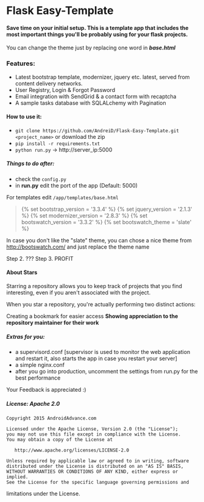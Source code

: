 Flask Easy-Template
========================


#### Save time on your initial setup. This is a template app that includes the most important things you'll be probably using for your flask projects.


You can change the theme just by replacing one word in ***base.html*** 


### Features:

- Latest bootstrap template, modernizer, jquery etc. latest, served from content delivery networks.
- User Registry, Login & Forgot Password
- Email integration with SendGrid & a contact form with recaptcha
- A sample tasks database with SQLALchemy with Pagination


#### How to use it:

- `git clone https://github.com/AndreiD/Flask-Easy-Template.git <project_name>` or download the zip
- `pip install -r requirements.txt`
- `python run.py` -> http://server_ip:5000

##### Things to do after:

- check the `config.py`
- in **run.py** edit the port of the app (Default: 5000)


For templates edit `/app/templates/base.html`

> <!DOCTYPE html>
> {% set bootstrap_version = '3.3.4' %}
> {% set jquery_version = '2.1.3' %}
> {% set modernizer_version = '2.8.3' %}
> {% set bootswatch_version = '3.3.2' %}
> {% set bootswatch_theme = 'slate' %}


In case you don't like the "slate" theme, you can chose a nice theme from http://bootswatch.com/ and just replace the theme name

Step 2. ???
Step 3. PROFIT

#### About Stars

Starring a repository allows you to keep track of projects that you find interesting, even if you aren't associated with the project.

When you star a repository, you're actually performing two distinct actions:

Creating a bookmark for easier access
**Showing appreciation to the repository maintainer for their work**

##### Extras for you:

- a supervisord.conf [supervisor is used to monitor the web application and restart it, also starts the app in case you restart your server]
- a simple nginx.conf
- after you go into production, uncomment the settings from run.py for the best performance

Your Feedback is appreciated :)


##### License: Apache 2.0

~~~~
Copyright 2015 AndroidAdvance.com

Licensed under the Apache License, Version 2.0 (the "License");
you may not use this file except in compliance with the License.
You may obtain a copy of the License at

   http://www.apache.org/licenses/LICENSE-2.0

Unless required by applicable law or agreed to in writing, software
distributed under the License is distributed on an "AS IS" BASIS,
WITHOUT WARRANTIES OR CONDITIONS OF ANY KIND, either express or implied.
See the License for the specific language governing permissions and
~~~~
limitations under the License.
